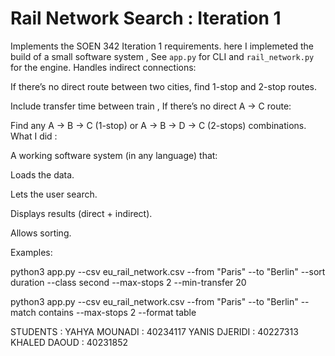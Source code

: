 # Rail Network Search : Iteration 1

Implements the SOEN 342 Iteration 1 requirements.
here I implemeted the build of a small software system ,
See `app.py` for CLI and `rail_network.py` for the engine.
Handles indirect connections:

If there’s no direct route between two cities, find 1-stop and 2-stop routes.

Include transfer time between train , If there’s no direct A → C route:

Find any A → B → C (1-stop) or A → B → D → C (2-stops) combinations. 
What I did : 

A working software system (in any language) that:

Loads the data.

Lets the user search.

Displays results (direct + indirect).

Allows sorting.


Examples:

python3 app.py --csv eu_rail_network.csv --from "Paris" --to "Berlin" --sort duration --class second --max-stops 2 --min-transfer 20

python3 app.py --csv eu_rail_network.csv --from "Paris" --to "Berlin" --match contains --max-stops 2 --format table

STUDENTS : YAHYA MOUNADI : 40234117
YANIS DJERIDI : 40227313
KHALED DAOUD : 40231852
```

